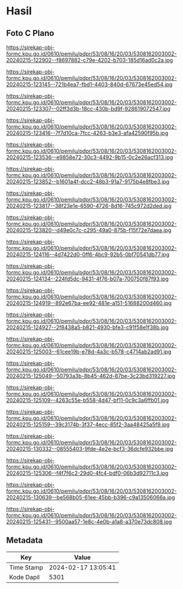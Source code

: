 # Hasil

## Foto C Plano

https://sirekap-obj-formc.kpu.go.id/0610/pemilu/pdpr/53/08/16/20/03/5308162003002-20240215-122902--f8697882-c79e-4202-b703-185d16ad0c2a.jpg

https://sirekap-obj-formc.kpu.go.id/0610/pemilu/pdpr/53/08/16/20/03/5308162003002-20240215-123145--721b4ea7-fbd1-4403-840d-67673e45ed54.jpg

https://sirekap-obj-formc.kpu.go.id/0610/pemilu/pdpr/53/08/16/20/03/5308162003002-20240215-123307--02ff3d3b-18cc-430b-bd9f-928619072547.jpg

https://sirekap-obj-formc.kpu.go.id/0610/pemilu/pdpr/53/08/16/20/03/5308162003002-20240215-123416--7f7d10ca-7fcc-4263-b3e3-afa42590f95b.jpg

https://sirekap-obj-formc.kpu.go.id/0610/pemilu/pdpr/53/08/16/20/03/5308162003002-20240215-123536--e9858e72-30c3-4492-9b15-0c2e26acf313.jpg

https://sirekap-obj-formc.kpu.go.id/0610/pemilu/pdpr/53/08/16/20/03/5308162003002-20240215-123852--b1601a4f-dcc2-48b3-91a7-9175b4e8fbe3.jpg

https://sirekap-obj-formc.kpu.go.id/0610/pemilu/pdpr/53/08/16/20/03/5308162003002-20240215-123817--38f23e1e-6590-4726-8d16-745c972d2ded.jpg

https://sirekap-obj-formc.kpu.go.id/0610/pemilu/pdpr/53/08/16/20/03/5308162003002-20240215-123820--d49e0c7c-c295-49a0-875b-f15f72e7daea.jpg

https://sirekap-obj-formc.kpu.go.id/0610/pemilu/pdpr/53/08/16/20/03/5308162003002-20240215-124116--4d7422d0-0ff6-4bc9-92b5-0bf70541db77.jpg

https://sirekap-obj-formc.kpu.go.id/0610/pemilu/pdpr/53/08/16/20/03/5308162003002-20240215-124134--224fd5dc-9431-4f76-b07a-700750f87f93.jpg

https://sirekap-obj-formc.kpu.go.id/0610/pemilu/pdpr/53/08/16/20/03/5308162003002-20240215-124919--892e67ba-ee92-481e-a151-51688200d460.jpg

https://sirekap-obj-formc.kpu.go.id/0610/pemilu/pdpr/53/08/16/20/03/5308162003002-20240215-124927--2f8438a5-b821-4930-bfe3-c91f58e1f38b.jpg

https://sirekap-obj-formc.kpu.go.id/0610/pemilu/pdpr/53/08/16/20/03/5308162003002-20240215-125003--61cee19b-e78d-4a3c-b578-c4714ab2ad91.jpg

https://sirekap-obj-formc.kpu.go.id/0610/pemilu/pdpr/53/08/16/20/03/5308162003002-20240215-125049--50793a3b-8b45-462d-87be-3c23bd319227.jpg

https://sirekap-obj-formc.kpu.go.id/0610/pemilu/pdpr/53/08/16/20/03/5308162003002-20240215-125109--4263c55e-b558-4d47-bf11-0c9c3a6ffb01.jpg

https://sirekap-obj-formc.kpu.go.id/0610/pemilu/pdpr/53/08/16/20/03/5308162003002-20240215-125159--39c3174b-3f37-4ecc-85f2-3aa48425a5f9.jpg

https://sirekap-obj-formc.kpu.go.id/0610/pemilu/pdpr/53/08/16/20/03/5308162003002-20240215-130332--08555403-9fde-4e2e-bcf3-36dcfe932bbe.jpg

https://sirekap-obj-formc.kpu.go.id/0610/pemilu/pdpr/53/08/16/20/03/5308162003002-20240215-125306--f4f7f6c2-29d0-4fc4-bdf0-06b3d92711c3.jpg

https://sirekap-obj-formc.kpu.go.id/0610/pemilu/pdpr/53/08/16/20/03/5308162003002-20240215-130639--be568b05-61ee-45bb-b396-c9a13506066a.jpg

https://sirekap-obj-formc.kpu.go.id/0610/pemilu/pdpr/53/08/16/20/03/5308162003002-20240215-125431--9500aa57-1e8c-4e0b-a1a8-a370e73dc808.jpg


## Metadata

| Key        | Value               |
| ---------- | ------------------- |
| Time Stamp | 2024-02-17 13:05:41 |
| Kode Dapil | 5301                |



